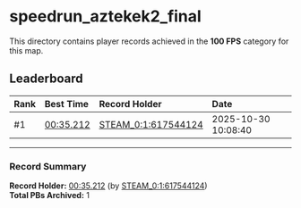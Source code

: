 # speedrun_aztekek2_final

This directory contains player records achieved in the **100 FPS** category for this map.

## Leaderboard

| Rank | Best Time | Record Holder | Date                |
| :--- | :-------- | :------------ | :------------------ |
| #1   | [00:35.212](./00035212_STEAM_0_1_617544124_20251030-100840.zip) | [STEAM_0:1:617544124](https://speedrun16.com/profile/STEAM_0:1:617544124)   | 2025-10-30 10:08:40 |

---

### Record Summary
**Record Holder:** [00:35.212](./00035212_STEAM_0_1_617544124_20251030-100840.zip) (by [STEAM_0:1:617544124](https://speedrun16.com/profile/STEAM_0:1:617544124))  
**Total PBs Archived:** 1